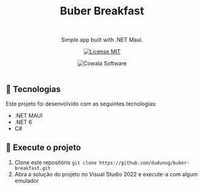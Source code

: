 <h1 align="center">
  <br>
    <h1 align="center">Buber Breakfast</h1>
  <br>
</h1>

<p align="center">Simple app built with .NET Maui.</p>

<p align="center">
  <a href="https://opensource.org/licenses/MIT">
    <img
      src="https://img.shields.io/badge/License-MIT-blue.svg"
      alt="License MIT"
    >
  </a>
</p>

<div align="center">
  <img
    src="public/buber-breakfast-homepage.png"
    alt="Cowala Software"
    title="Cowala Software"
  />
</div>

<br>

## :hammer: Tecnologias

Este projeto foi desenvolvido com as seguintes tecnologias:

- .NET MAUI
- .NET 6
- C#

## 🚀 Execute o projeto

1. Clone este repositório `git clone https://github.com/dudunog/buber-breakfast.git`
2. Abra a solução do projeto no Visual Studio 2022 e execute-a com algum emulador

